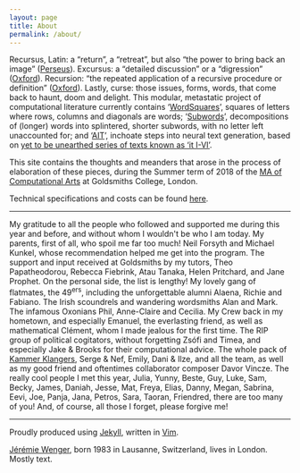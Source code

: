```yaml
---
layout: page
title: About
permalink: /about/
---
```


Recursus, Latin: a “return”, a “retreat”, but also “the power to bring back an image” (<a href="http://www.perseus.tufts.edu/hopper/text?doc=Perseus:text:1999.04.0059:entry=recursus">Perseus</a>). Excursus: a “detailed discussion” or a “digression” (<a href="https://en.oxforddictionaries.com/definition/excursus">Oxford</a>). Recursion: “the repeated application of a recursive procedure or definition” (<a href="https://en.oxforddictionaries.com/definition/recursion">Oxford</a>). Lastly, curse: those issues, forms, words, that come back to haunt, doom and delight. This modular, metastatic project of computational literature currently contains ‘<a href="https://github.com/jchwenger/WordSquares">WordSquares</a>’, squares of letters where rows, columns and diagonals are words; ‘<a href="https://github.com/jchwenger/Subwords">Subwords</a>’, decompositions of (longer) words into splintered, shorter subwords, with no letter left unaccounted for; and ‘<a href="https://github.com/jchwenger/AIT">AIT</a>’, inchoate steps into neural text generation, based on [yet to be unearthed series of texts known as ‘it I-VI’](https://www.dropbox.com/sh/ftu3e1trzhje59w/AAD_9SkrV3iF80uIXBPFbbnZa?dl=0).

This site contains the thoughts and meanders that arose in the process of elaboration of these pieces, during the Summer term of 2018 of the <a href="https://www.gold.ac.uk/pg/ma-computational-arts/">MA of Computational Arts</a> at Goldsmiths College, London. 

Technical specifications and costs can be found [here](/assets/show/specs/recursus-specs.pdf).  

---

My gratitude to all the people who followed and supported me during this year and before, and without whom I wouldn't be who I am today. My parents, first of all, who spoil me far too much! Neil Forsyth and Michael Kunkel, whose recommendation helped me get into the program. The support and input received at Goldsmiths by my tutors, Theo Papatheodorou, Rebecca Fiebrink, Atau Tanaka, Helen Pritchard, and Jane Prophet. On the personal side, the list is lengthy! My lovely gang of flatmates, the 49<sup>ers</sup>, including the unforgettable alumni Alaena, Richie and Fabiano. The Irish scoundrels and wandering wordsmiths Alan and Mark. The infamous Oxonians Phil, Anne-Claire and Cecilia. My Crew back in my hometown, and especially Emanuel, the everlasting friend, as well as mathematical Clément, whom I made jealous for the first time. The RIP group of political cogitators, without forgetting Zsófi and Timea, and especially Jake & Brooks for their computational advice. The whole pack of [Kammer Klangers](http://www.kammerklang.co.uk/), Serge & Nef, Emily, Dani & Ilze, and all the team, as well as my good friend and oftentimes collaborator composer Davor Vincze. The really cool people I met this year, Julia, Yunny, Beste, Guy, Luke, Sam, Becky, James, Daniah, Jesse, Mat, Freya, Elias, Danny, Megan, Sabrina, Eevi, Joe, Panja, Jana, Petros, Sara, Taoran, Friendred, there are too many of you! And, of course, all those I forget, please forgive me!

---

Proudly produced using [Jekyll](https://jekyllrb.com/), written in [Vim](https://www.vim.org/).

[Jérémie Wenger](http://jeremiewenger.com), born 1983 in Lausanne, Switzerland, lives in London. Mostly text.
